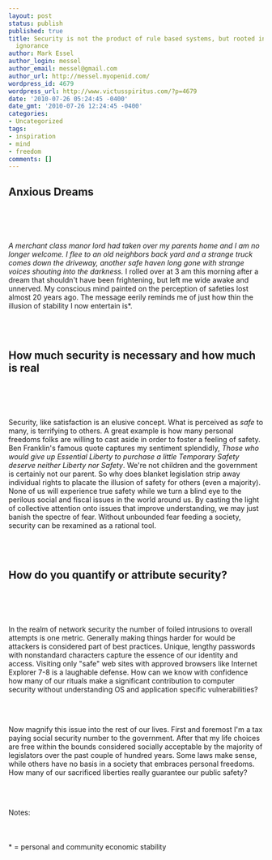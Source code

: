 ```yaml
---
layout: post
status: publish
published: true
title: Security is not the product of rule based systems, but rooted in banishing
  ignorance
author: Mark Essel
author_login: messel
author_email: messel@gmail.com
author_url: http://messel.myopenid.com/
wordpress_id: 4679
wordpress_url: http://www.victusspiritus.com/?p=4679
date: '2010-07-26 05:24:45 -0400'
date_gmt: '2010-07-26 12:24:45 -0400'
categories:
- Uncategorized
tags:
- inspiration
- mind
- freedom
comments: []
---
```

<p>
<p>
<h2>Anxious Dreams</h2>
<p><br><br><br><br />
<em>A merchant class manor lord had taken over my parents home and I am no longer welcome. I flee to an old neighbors back yard and a strange truck comes down the driveway, another safe haven long gone with strange voices shouting into the darkness.</em> I rolled over at 3 am this morning after a dream that shouldn't have been frightening, but left me wide awake and unnerved. My conscious mind painted on the perception of safeties lost almost 20 years ago. The message eerily reminds me of just how thin the illusion of stability I now entertain is*.</p>
<p><br><br></p>
<p>
<h2>How much security is necessary and how much is real</h2>
<p><br><br><br><br />
Security, like satisfaction is an elusive concept. What is perceived as <em>safe</em> to many, is terrifying to others. A great example is how many personal freedoms folks are willing to cast aside in order to foster a feeling of safety. Ben Franklin's famous quote captures my sentiment splendidly, <em>Those who would give up Essential Liberty to purchase a little Temporary Safety deserve neither Liberty nor Safety</em>. We're not children and the government is certainly not our parent. So why does blanket legislation strip away individual rights to placate the illusion of safety for others (even a majority). None of us will experience true safety while we turn a blind eye to the perilous social and fiscal issues in the world around us. By casting the light of collective attention onto issues that improve understanding, we may just banish the spectre of fear. Without unbounded fear feeding a society, security can be rexamined as a rational tool.</p>
<p><br><br></p>
<p>
<h2>How do you quantify or attribute security?</h2>
<p> <br><br><br><br />
In the realm of network security the number of foiled intrusions to overall attempts is one metric. Generally making things harder for would be attackers is considered part of best practices. Unique, lengthy passwords with nonstandard characters capture the essence of our identity and access. Visiting only "safe" web sites with approved browsers like Internet Explorer 7-8 is a laughable defense. How can we know with confidence how many of our rituals make a significant contribution to computer security without understanding OS and application specific vulnerabilities? </p>
<p><br><br></p>
<p>Now magnify this issue into the rest of our lives. First and foremost I'm a tax paying social security number to the government. After that my life choices are free within the bounds considered socially acceptable by the majority of legislators over the past couple of hundred years. Some laws make sense, while others have no basis in a society that embraces personal freedoms. How many of our sacrificed liberties really guarantee our public safety?</p>
<p><br><br></p>
<p>Notes:<br><br><br><br />
* = personal and community economic stability </p>
<p><br><br></p>
<p><br></p>

